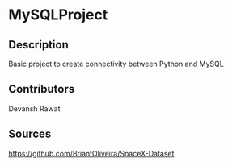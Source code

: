 # MySQLProject
## Description
Basic project to create connectivity between Python and MySQL

## Contributors
Devansh Rawat

## Sources
https://github.com/BriantOliveira/SpaceX-Dataset
